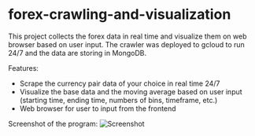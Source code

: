 # forex-crawling-and-visualization
This project collects the forex data in real time and visualize them on web browser based on user input. The crawler was deployed to gcloud to run 24/7 and the data are storing in MongoDB. 

Features:
- Scrape the currency pair data of your choice in real time 24/7
- Visualize the base data and the moving average based on user input (starting time, ending time, numbers of bins, timeframe, etc.)
- Web browser for user to input from the frontend

Screenshot of the program:
![Screenshot](file:///Users/admin/Desktop/Screen%20Shot%202022-03-10%20at%208.39.04%20PM.png)
